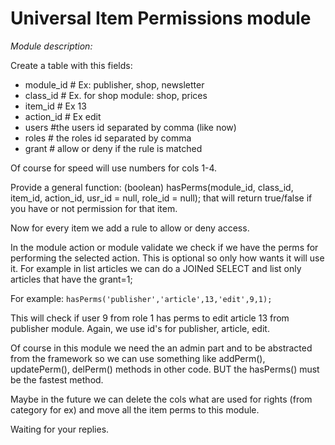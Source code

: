 <!-- Name: RFC/ItemPerms -->
<!-- Version: 2 -->
<!-- Last-Modified: 2005/11/13 19:26:10 -->
<!-- Author: werner -->

# Universal Item Permissions module

*Module description:*

Create a table with this fields:
  * module\_id    # Ex: publisher, shop, newsletter
  * class\_id    # Ex. for shop module: shop, prices
  * item\_id     # Ex 13
  * action\_id  # Ex edit
  * users   #the users id separated by comma (like now)
  * roles   # the roles id separated by comma
  * grant   # allow or deny if the rule is matched

Of course for speed will use numbers for cols 1-4.

Provide a general function:
(boolean) hasPerms(module\_id, class\_id, item\_id, action\_id, usr\_id = null, role\_id = null);
that will return true/false if you have or not permission for that item.

Now for every item we add a rule to allow or deny access.

In the module action or module validate we check if we have the perms for performing the selected action. This is optional so only how wants it will use it. For example in list articles we can do a JOINed SELECT and list only articles that have the grant=1;

For example:
	    `hasPerms('publisher','article',13,'edit',9,1);`

This will check if user 9 from role 1 has perms to edit article 13 from publisher module. Again, we use id's for publisher, article, edit.

Of course in this module we need the an admin part and to be abstracted from the framework so we can use something like addPerm(), updatePerm(), delPerm() methods in other code. BUT the hasPerms() must be the fastest method.

Maybe in the future we can delete the cols what are used for rights (from category for ex) and move all the item perms to this module.

Waiting for your replies.